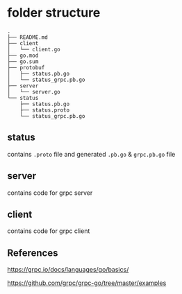 # folder structure

```
.
├── README.md
├── client
│   └── client.go
├── go.mod
├── go.sum
├── protobuf
│   ├── status.pb.go
│   └── status_grpc.pb.go
├── server
│   └── server.go
└── status
    ├── status.pb.go
    ├── status.proto
    └── status_grpc.pb.go
```

## status

contains `.proto` file and generated `.pb.go` & `grpc.pb.go` file

## server

contains code for grpc server

## client

contains code for grpc client

## References

https://grpc.io/docs/languages/go/basics/

https://github.com/grpc/grpc-go/tree/master/examples

